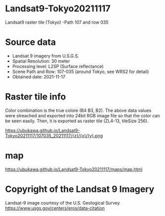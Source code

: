 # Landsat9-Tokyo20211117
Landsat9 raster tile (Tokyo) -Path 107 and row 035 

# Source data
* Landsat 9 imagery from U.S.G.S.
* Spatial Resolution: 30 meter
* Processing level: L2SP (Surface reflectance)
* Scene Path and Row: 107-035 (around Tokyo, see WRS2 for detail)
* Obtained date: 2021-11-17

# Raster tile info
Color combination is the true colore (B4 B3, B2).
The above data values were streached and exported into 24bit RGB image file so that the color can be seen easily.
Then, it is exported as raster tile (ZL4-13, tileSize 256).  

https://ubukawa.github.io/Landsat9-Tokyo20211117/107035_20211117/{z}/{x}/{y}.png

# map
https://ubukawa.github.io/Landsat9-Tokyo20211117/maps/map.html


# Copyright of the Landsat 9 Imagery
Landsat-9 image courtesy of the U.S. Geological Survey  
https://www.usgs.gov/centers/eros/data-citation